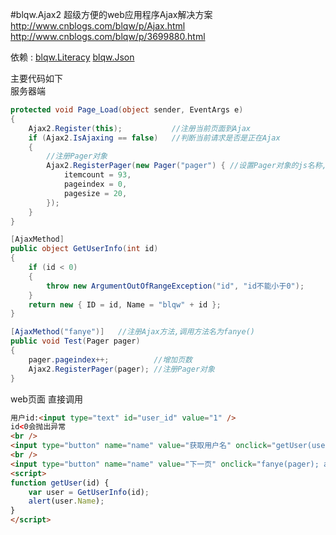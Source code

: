 #blqw.Ajax2 超级方便的web应用程序Ajax解决方案  
http://www.cnblogs.com/blqw/p/Ajax.html  
http://www.cnblogs.com/blqw/p/3699880.html  

依赖 : 
[blqw.Literacy](https://code.csdn.net/jy02305022/blqw.Literacy)
[blqw.Json](https://code.csdn.net/jy02305022/blqw-json)

主要代码如下  
服务器端
```csharp
protected void Page_Load(object sender, EventArgs e)
{
    Ajax2.Register(this);			//注册当前页面到Ajax
    if (Ajax2.IsAjaxing == false)	//判断当前请求是否是正在Ajax
    {
		//注册Pager对象
        Ajax2.RegisterPager(new Pager("pager") { //设置Pager对象的js名称,默认:pager
            itemcount = 93,
            pageindex = 0,
            pagesize = 20,
        });
    }
}

[AjaxMethod]
public object GetUserInfo(int id)
{
    if (id < 0)
    {
        throw new ArgumentOutOfRangeException("id", "id不能小于0");
    }
    return new { ID = id, Name = "blqw" + id };
}

[AjaxMethod("fanye")]   //注册Ajax方法,调用方法名为fanye()
public void Test(Pager pager)
{
    pager.pageindex++;			//增加页数
    Ajax2.RegisterPager(pager);	//注册Pager对象
}
```
web页面 直接调用  
```html
用户id:<input type="text" id="user_id" value="1" />
id<0会抛出异常
<br />
<input type="button" name="name" value="获取用户名" onclick="getUser(user_id.value)" />
<br />
<input type="button" name="name" value="下一页" onclick="fanye(pager); alert('当前页:' + pager.pagenumber)" />
<script>
function getUser(id) {
	var user = GetUserInfo(id);
	alert(user.Name);
}
</script>
```